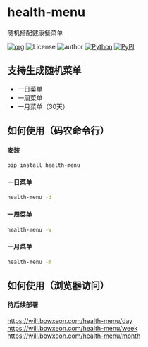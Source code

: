 # health-menu
随机搭配健康餐菜单

[![org](https://img.shields.io/static/v1?style=for-the-badge&label=org&message=Assurance%20Sphere&color=ff582c)](https://will.bowxeon.com)
![License](https://img.shields.io/github/license/seoktaehyeon/health-menu?style=for-the-badge)
![author](https://img.shields.io/static/v1?style=for-the-badge&label=author&message=v.stone@163.com&color=blue)
[![Python](https://img.shields.io/static/v1?style=for-the-badge&logo=python&label=Python&message=3.8&color=306ba1)](https://docs.python.org/release/3.8.11/)
[![PyPI](https://img.shields.io/pypi/v/health-menu.svg?style=for-the-badge)](https://pypi.org/project/health-menu/)

## 支持生成随机菜单

- 一日菜单
- 一周菜单 
- 一月菜单（30天）

## 如何使用（码农命令行）

#### 安装
```bash
pip install health-menu
```

#### 一日菜单
```bash
health-menu -d
```

#### 一周菜单
```bash
health-menu -w
```

#### 一月菜单
```bash
health-menu -m
```

## 如何使用（浏览器访问）

#### 待后续部署
https://will.bowxeon.com/health-menu/day
https://will.bowxeon.com/health-menu/week
https://will.bowxeon.com/health-menu/month

